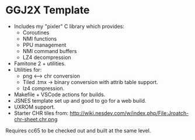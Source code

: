 # GGJ2X Template

* Includes my "pixler" C library which provides:
	* Coroutines
	* NMI functions
	* PPU management
	* NMI command buffers
	* LZ4 decompression
* Famitone 2 + utilities.
* Utilities for:
	* png <--> chr conversion
	* Tiled .tmx -> binary conversion with attrib table support.
	* lz4 compression.
* Makefile + VSCode actions for builds.
* JSNES template set up and good to go for a web build.
* UXROM support.
* Starter CHR tiles from: http://wiki.nesdev.com/w/index.php/File:Jroatch-chr-sheet.chr.png

Requires cc65 to be checked out and built at the same level.

